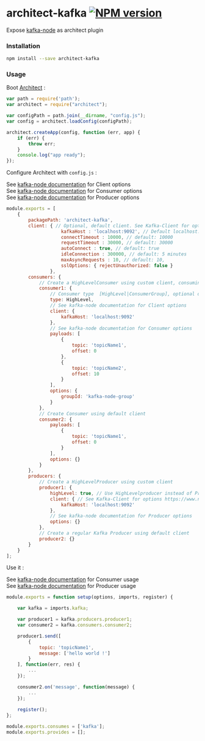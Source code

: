# architect-kafka [![NPM version](https://img.shields.io/npm/v/architect-kafka.svg)](https://www.npmjs.com/package/architect-kafka)

Expose [kafka-node](https://github.com/SOHU-Co/kafka-node) as architect plugin

### Installation

```sh
npm install --save architect-kafka
```

### Usage

Boot [Architect](https://github.com/c9/architect) :

```js
var path = require('path');
var architect = require("architect");

var configPath = path.join(__dirname, "config.js");
var config = architect.loadConfig(configPath);

architect.createApp(config, function (err, app) {
    if (err) {
        throw err;
    }
    console.log("app ready");
});
```

Configure Architect with `config.js` :

See [kafka-node documentation](https://github.com/SOHU-Co/kafka-node#kafkaClient) for Client options  
See [kafka-node documentation](https://github.com/SOHU-Co/kafka-node#consumer) for Consumer options  
See [kafka-node documentation](https://github.com/SOHU-Co/kafka-node#producer) for Producer options  

```js
module.exports = [
	{
		packagePath: 'architect-kafka',
		client: { // Optional, default client. See Kafka-Client for options https://www.npmjs.com/package/kafka-node/v/3.0.1#kafkaclient
                    kafkaHost : 'localhost:9092', // Default localhost:9092
                    connectTimeout : 10000, // default: 10000
                    requestTimeout : 30000, // default: 30000
                    autoConnect : true, // default: true
                    idleConnection : 300000, // default: 5 minutes
                    maxAsyncRequests : 10, // default: 10,
                    sslOptions: { rejectUnauthorized: false }
                },
		consumers: {
			// Create a HighLevelConsumer using custom client, consuming from topics topicName1 and topicName2
			consumer1: {
				// Consumer type  [HighLevel|ConsumerGroup], optional default to Consumer
				type: HighLevel, 
				// See kafka-node documentation for Client options
			    client: {
			        kafkaHost: 'localhost:9092'
			    },
				// See kafka-node documentation for Consumer options
			    payloads: [
			        {
			            topic: 'topicName1',
			            offset: 0
			        },
			        {
			            topic: 'topicName2',
			            offset: 10
			        }
			    ],
			    options: {
			        groupId: 'kafka-node-group'
			    }
		    },
			// Create Consumer using default client
		    consumer2: {
		        payloads: [
		            {
		                topic: 'topicName1',
		                offset: 0
		            }
		        ],
		        options: {}
		    }
		},
		producers: {
			// Create a HighLevelProducer using custom client
		    producer1: {
		        highLevel: true, // Use HighLevelproducer instead of Producer, default false
		        client: { // See Kafka-Client for options https://www.npmjs.com/package/kafka-node/v/3.0.1#kafkaclient
		            kafkaHost: 'localhost:9092'
		        },
				// See kafka-node documentation for Producer options
		        options: {}
		    },
			// Create a regular Kafka Producer using default client
		    producer2: {}
		}
	}
];
```

Use it :

See [kafka-node documentation](https://github.com/SOHU-Co/kafka-node#consumer) for Consumer usage  
See [kafka-node documentation](https://github.com/SOHU-Co/kafka-node#producer) for Producer usage  

```js
module.exports = function setup(options, imports, register) {

    var kafka = imports.kafka;

	var producer1 = kafka.producers.producer1;
	var consumer2 = kafka.consumers.consumer2;

	producer1.send([
		{
			topic: 'topicName1',
			message: ['hello world !']
		}
	], function(err, res) {
		...	
	});

	consumer2.on('message', function(message) {
		...
	});
   
    register();
};

module.exports.consumes = ['kafka'];
module.exports.provides = [];
```
